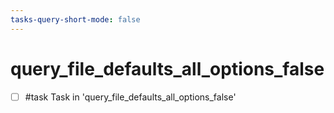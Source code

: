 ```yaml
---
tasks-query-short-mode: false
---
```


# query_file_defaults_all_options_false

- [ ] #task Task in 'query_file_defaults_all_options_false'
